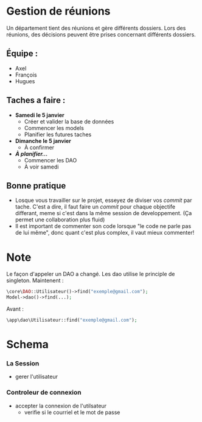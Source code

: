 # Gestion de réunions
Un département tient des réunions et gère différents dossiers. Lors des réunions, des décisions peuvent être prises concernant différents dossiers.

## Équipe :
* Axel
* François
* Hugues

## Taches a faire :
* **Samedi le 5 janvier**
  * Créer et valider la base de données
  * Commencer les models
  * Planifier les futures taches
* **Dimanche le 5 janvier**
  * À confirmer
* ***À planifier...***
  * Commencer les DAO
  * À voir samedi

## Bonne pratique
* Losque vous travailler sur le projet, esseyez de diviser vos *commit* par tache. C'est a dire, il faut faire un *commit* pour chaque objectife differant, meme si c'est dans la même session de developpement. (Ça permet une collaboration plus fluid)
* Il est important de commenter son code lorsque "le code ne parle pas de lui même", donc quant c'est plus complex, il vaut mieux commenter!


# Note
Le façon d'appeler un DAO a changé. Les dao utilise le principle de singleton.
Maintenent :
``` php
\core\DAO::Utilisateur()->find("exemple@gmail.com");
Model->dao()->find(...);
```
Avant :
``` php
\app\dao\Utilisateur::find("exemple@gmail.com");
```


# Schema

### La Session
* gerer l'utilisateur


### Controleur de connexion
* accepter la connexion de l'utilsateur
    * verifie si le courriel et le mot de passe
